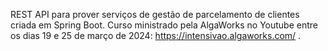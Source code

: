 REST API para prover serviços de gestão de parcelamento de clientes criada em Spring Boot. Curso ministrado pela AlgaWorks no Youtube entre os dias 19 e 25 de março de 2024: https://intensivao.algaworks.com/ .
